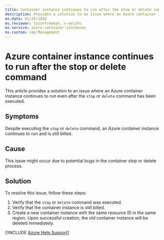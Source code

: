 ```yaml
---
title: Container instance continues to run after the stop or delete command
description: Provides a solution to an issue where an Azure container instance continues to run even after being stopped or deleted.
ms.date: 01/25/2024
ms.reviewer: tysonfreeman, v-weizhu
ms.service: azure-container-instances
ms.custom: sap:Management
---
```

# Azure container instance continues to run after the stop or delete command

This article provides a solution to an issue where an Azure container instance continues to run even after the `stop` or `delete` command has been executed.

## Symptoms

Despite executing the `stop` or `delete` command, an Azure container instance continues to run and is still billed.

## Cause

This issue might occur due to potential bugs in the container stop or delete process.

## Solution

To resolve this issue, follow these steps:

1. Verify that the `stop` or `delete` command was executed.
2. Verify that the container instance is still billed.
3. Create a new container instance with the same resource ID in the same region. Upon successful creation, the old container instance will be deleted immediately.

[!INCLUDE [Azure Help Support](../../../includes/azure-help-support.md)]
